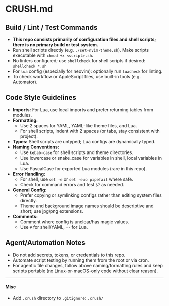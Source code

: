 # CRUSH.md

## Build / Lint / Test Commands

- **This repo consists primarily of configuration files and shell scripts; there is no primary build or test system.**
- Run shell scripts directly (e.g. `./set-nvim-theme.sh`). Make scripts executable with `chmod +x <script>.sh`.
- No linters configured; use `shellcheck` for shell scripts if desired: `shellcheck *.sh`
- For `lua` config (especially for neovim): optionally run `luacheck` for linting.
- To check workflow or AppleScript files, use built-in tools (e.g. Automator).

## Code Style Guidelines

- **Imports:** For Lua, use local imports and prefer returning tables from modules.
- **Formatting:**
  - Use 2 spaces for YAML, YAML-like theme files, and Lua.
  - For shell scripts, indent with 2 spaces (or tabs, stay consistent with project).
- **Types:** Shell scripts are untyped; Lua configs are dynamically typed.
- **Naming Conventions:**
  - Use `kebab-case` for shell scripts and theme directories.
  - Use lowercase or snake_case for variables in shell, local variables in Lua.
  - Use PascalCase for exported Lua modules (rare in this repo).
- **Error Handling:**
  - For shell, use `set -e` or `set -euo pipefail` where safe.
  - Check for command errors and test `$?` as needed.
- **General Config:**
  - Prefer copying or symlinking configs rather than editing system files directly.
  - Theme and background image names should be descriptive and short; use jpg/png extensions.
- **Comments:**
  - Comment where config is unclear/has magic values.
  - Use `#` for shell/YAML, `--` for Lua.

## Agent/Automation Notes

- Do not add secrets, tokens, or credentials to this repo.
- Automate script testing by running them from the root or via cron.
- For agentic file changes, follow above naming/formatting rules and keep scripts portable (no Linux-or-macOS-only code without clear reason).

---

#### Misc
- Add `.crush` directory to `.gitignore`:
  `.crush/
`